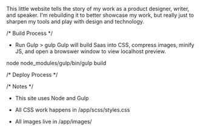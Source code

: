 This little website tells the story of my work as a product designer, writer, and speaker. I'm rebuilding it to better showcase my work, but really just to sharpen my tools and play with design and technology.


/* Build Process */

* Run Gulp > gulp
Gulp will build Saas into CSS, compress images, minify JS, and open a browswer window to view localhost preview.

node node_modules/gulp/bin/gulp build


/* Deploy Process */

/* Notes */
* This site uses Node and Gulp

* All CSS work happens in /app/scss/styles.css
* All images live in /app/images/